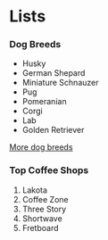 # Lists

### Dog Breeds
- Husky
- German Shepard
- Miniature Schnauzer
- Pug
- Pomeranian
- Corgi
- Lab
- Golden Retriever  

[More dog breeds](https://www.akc.org/dog-breeds/)

### Top Coffee Shops
1. Lakota
2. Coffee Zone
3. Three Story
4. Shortwave
5. Fretboard 
